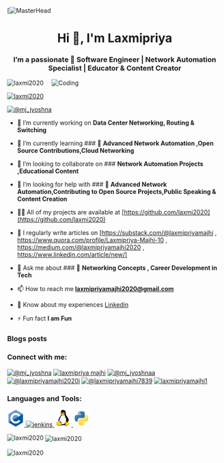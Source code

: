 [![MasterHead](https://assets-global.website-files.com/5b6df8bb681f89c158b48f6b/5d6658d052b5c17098811f72_network-engineer.jpg)
<h1 align="center">Hi 👋, I'm Laxmipriya</h1>
<h3 align="center">I’m a passionate 🚀 Software Engineer | Network Automation Specialist | Educator & Content Creator</h3>
<img align="right" alt="Coding" width="400" src="https://www.dice.com/binaries/large/content/gallery/dice/insights/2022/03/shutterstock_1899126973.jpg">


<p align="left"> <img src="https://komarev.com/ghpvc/?username=laxmi2020&label=Profile%20views&color=0e75b6&style=flat" alt="laxmi2020" /> </p>

<p align="left"> <a href="https://github.com/ryo-ma/github-profile-trophy"><img src="https://github-profile-trophy.vercel.app/?username=laxmi2020" alt="laxmi2020" /></a> </p>

<p align="left"> <a href="https://twitter.com/@mj_jyoshna" target="blank"><img src="https://img.shields.io/twitter/follow/@mj_jyoshna?logo=twitter&style=for-the-badge" alt="@mj_jyoshna" /></a> </p>

- 🔭 I’m currently working on **Data Center Networking, Routing & Switching**

- 🌱 I’m currently learning ### 🌱 **Advanced Network Automation ,Open Source Contributions,Cloud Networking**

- 👯 I’m looking to collaborate on ### **Network Automation Projects ,Educational Content**

- 🤝 I’m looking for help with ### 🤝 **Advanced Network Automation,Contributing to Open Source Projects,Public Speaking & Content Creation**

- 👨‍💻 All of my projects are available at [https://github.com/laxmi2020](https://github.com/laxmi2020)

- 📝 I regularly write articles on [https://substack.com/@laxmipriyamajhi , https://www.quora.com/profile/Laxmipriya-Majhi-10 , https://medium.com/@laxmipriyamajhi2020 , https://www.linkedin.com/article/new/]

- 💬 Ask me about ### 💬 **Networking Concepts , Career Development in Tech**

- 📫 How to reach me **laxmipriyamajhi2020@gmail.com**

- 📄 Know about my experiences [Linkedin](Linkedin)

- ⚡ Fun fact **I am Fun**

### Blogs posts
<!-- BLOG-POST-LIST:START -->
<!-- BLOG-POST-LIST:END -->

<h3 align="left">Connect with me:</h3>
<p align="left">
<a href="https://twitter.com/@mj_jyoshna" target="blank"><img align="center" src="https://raw.githubusercontent.com/rahuldkjain/github-profile-readme-generator/master/src/images/icons/Social/twitter.svg" alt="@mj_jyoshna" height="30" width="40" /></a>
<a href="https://linkedin.com/in/laxmipriya majhi" target="blank"><img align="center" src="https://raw.githubusercontent.com/rahuldkjain/github-profile-readme-generator/master/src/images/icons/Social/linked-in-alt.svg" alt="laxmipriya majhi" height="30" width="40" /></a>
<a href="https://instagram.com/@mj_jyoshnaa" target="blank"><img align="center" src="https://raw.githubusercontent.com/rahuldkjain/github-profile-readme-generator/master/src/images/icons/Social/instagram.svg" alt="@mj_jyoshnaa" height="30" width="40" /></a>
<a href="https://medium.com/@laxmipriyamajhi2020" target="blank"><img align="center" src="https://raw.githubusercontent.com/rahuldkjain/github-profile-readme-generator/master/src/images/icons/Social/medium.svg" alt="@laxmipriyamajhi2020i" height="30" width="40" /></a>
<a href="https://www.youtube.com/@laxmipriyamajhi7839" target="blank"><img align="center" src="https://raw.githubusercontent.com/rahuldkjain/github-profile-readme-generator/master/src/images/icons/Social/youtube.svg" alt="@laxmipriyamajhi7839" height="30" width="40" /></a>
<a href="https://www.hackerrank.com/laxmipriyamajhi1" target="blank"><img align="center" src="https://raw.githubusercontent.com/rahuldkjain/github-profile-readme-generator/master/src/images/icons/Social/hackerrank.svg" alt="laxmipriyamajhi1" height="30" width="40" /></a>
</p>

<h3 align="left">Languages and Tools:</h3>
<p align="left"> <a href="https://www.cprogramming.com/" target="_blank" rel="noreferrer"> <img src="https://raw.githubusercontent.com/devicons/devicon/master/icons/c/c-original.svg" alt="c" width="40" height="40"/> </a> <a href="https://www.jenkins.io" target="_blank" rel="noreferrer"> <img src="https://www.vectorlogo.zone/logos/jenkins/jenkins-icon.svg" alt="jenkins" width="40" height="40"/> </a> <a href="https://www.linux.org/" target="_blank" rel="noreferrer"> <img src="https://raw.githubusercontent.com/devicons/devicon/master/icons/linux/linux-original.svg" alt="linux" width="40" height="40"/> </a> <a href="https://www.python.org" target="_blank" rel="noreferrer"> <img src="https://raw.githubusercontent.com/devicons/devicon/master/icons/python/python-original.svg" alt="python" width="40" height="40"/> </a> </p>

<p><img align="left" src="https://github-readme-stats.vercel.app/api/top-langs?username=laxmi2020&show_icons=true&locale=en&layout=compact" alt="laxmi2020" /></p>

<p>&nbsp;<img align="center" src="https://github-readme-stats.vercel.app/api?username=laxmi2020&show_icons=true&locale=en" alt="laxmi2020" /></p>

<p><img align="center" src="https://github-readme-streak-stats.herokuapp.com/?user=laxmi2020&" alt="laxmi2020" /></p>
